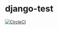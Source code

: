 # django-test

[![CircleCI](https://circleci.com/gh/joelethan/django-test/tree/master.svg?style=svg)](https://circleci.com/gh/joelethan/django-test/tree/master)
